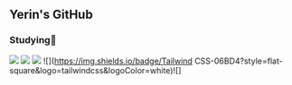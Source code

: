 ## Yerin's GitHub

### Studying💭 <br>
![](https://img.shields.io/badge/HTML5-E34F26?style=for-the-badge&logo=html5&logoColor=white) ![](https://img.shields.io/badge/CSS3-1572B6?style=for-the-badge&logo=css3&logoColor=white) ![](https://img.shields.io/badge/JavaScript-F7DF1E?style=for-the-badge&logo=JavaScript&logoColor=white) 
![](https://img.shields.io/badge/Tailwind CSS-06BD4?style=flat-square&logo=tailwindcss&logoColor=white)![]
<br>

<!--
**hhongye/hhongye** is a ✨ _special_ ✨ repository because its `README.md` (this file) appears on your GitHub profile.
### 🌼YERIN <br>

Here are some ideas to get you started:

- 🔭 I’m currently working on ...
- 🌱 I’m currently learning ...
- 👯 I’m looking to collaborate on ...
- 🤔 I’m looking for help with ...
- 💬 Ask me about ...
- 📫 How to reach me: ...
- 😄 Pronouns: ...
- ⚡ Fun fact: ...

**참고 사이트
<이모지 복사> https://kr.piliapp.com/emoji/list/
-->

